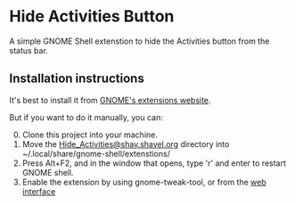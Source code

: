 Hide Activities Button
======================

A simple GNOME Shell extenstion to hide the Activities button from the
status bar. 

## Installation instructions

It's best to install it from [GNOME's extensions
website](https://extensions.gnome.org/extension/744/hide-activities-button/).

But if you want to do it manually, you can:

0. Clone this project into your machine.
1. Move the Hide_Activities@shay.shayel.org directory into
~/.local/share/gnome-shell/extenstions/
2. Press Alt+F2, and in the window that opens, type 'r' and enter to
restart GNOME shell.
3. Enable the extension by using gnome-tweak-tool, or from the [web
interface](https://extensions.gnome.org/local/)

